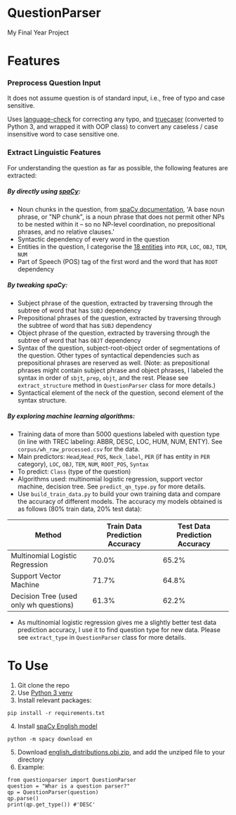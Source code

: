 # QuestionParser
My Final Year Project

# Features
### Preprocess Question Input
It does not assume question is of standard input, i.e., free of typo and case sensitive.

Uses [language-check](https://github.com/myint/language-check) for correcting any typo, and
[truecaser](https://github.com/nreimers/truecaser) (converted to Python 3, and wrapped it with OOP class) to convert any caseless / case insensitive word to case sensitive one.

### Extract Linguistic Features
For understanding the question as far as possible, the following features are extracted:
#####  By directly using [spaCy](https://github.com/explosion/spaCy):
  * Noun chunks in the question, from [spaCy documentation](https://spacy.io/api/doc#noun_chunks), 'A base noun phrase, or "NP chunk", is a noun phrase that does not permit other NPs to be nested within it – so no NP-level coordination, no prepositional phrases, and no relative clauses.' 
  * Syntactic dependency of every word in the question
  * Entities in the question, I categorise the [18 entities](https://spacy.io/api/annotation#named-entities) into `PER`, `LOC`, `OBJ`, `TEM`, `NUM`
  * Part of Speech (POS) tag of the first word and the word that has `ROOT` dependency
##### By tweaking spaCy:
  * Subject phrase of the question, extracted by traversing through the subtree of word that has `SUBJ` dependency
  * Prepositional phrases of the question, extracted by traversing through the subtree of word that has `SUBJ` dependency 
  * Object phrase of the question, extracted by traversing through the subtree of word that has `OBJT` dependency
  * Syntax of the question, subject-root-object order of segmentations of the question. Other types of syntactical dependencies such as prepositional phrases are reserved as well. (Note: as prepositional phrases might contain subject phrase and object phrases, I labeled the syntax in order of `sbjt`, `prep`, `objt`, and the rest. Please see `extract_structure` method in `QuestionParser` class for more details.)
  * Syntactical element of the neck of the question, second element of the syntax structure.
##### By exploring machine learning algorithms:
  * Training data of more than 5000 questions labeled with question type (in line with TREC labeling: ABBR, DESC, LOC, HUM, NUM, ENTY). See `corpus/wh_raw_processed.csv` for the data.
  * Main predictors: `Head`,`Head_POS`, `Neck_label`, `PER` (if has entity in `PER` category), `LOC`, `OBJ`, `TEM`, `NUM`, `ROOT_POS`, `Syntax`
  * To predict: `Class` (type of the question)
  * Algorithms used: multinomial logistic regression, support vector machine, decision tree. See `predict_qn_type.py` for more details.
  * Use `build_train_data.py` to build your own training data and compare the accuracy of different models. The accuracy my models obtained is as follows (80% train data, 20% test data):

Method | Train Data Prediction Accuracy | Test Data Prediction Accuracy 
------------ | ------------ | -------------
Multinomial Logistic Regression | 70.0% | 65.2%
Support Vector Machine | 71.7% | 64.8%
Decision Tree (used only wh questions) | 61.3% | 62.2%
  * As multinomial logistic regression gives me a slightly better test data prediction accuracy, I use it to find question type for new data. Please see `extract_type` in `QuestionParser` class for more details.
# To Use
1. Git clone the repo
2. Use [Python 3 venv](https://docs.python.org/3/library/venv.html)
3. Install relevant packages:
```
pip install -r requirements.txt
```
4. Install [spaCy English model](https://spacy.io/usage/models)
```
python -m spacy download en
```
5. Download [english_distributions.obj.zip](https://github.com/nreimers/truecaser/releases), and add the unziped file to your directory
6. Example:
```
from questionparser import QuestionParser
question = "Whar is a question parser?"
qp = QuestionParser(question)
qp.parse()
print(qp.get_type()) #'DESC'
```


